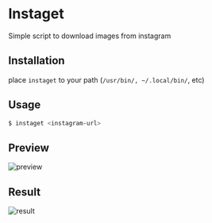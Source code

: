 # Instaget
Simple script to download images from instagram

## Installation
place `instaget` to your path (`/usr/bin/, ~/.local/bin/`, etc)

## Usage
```sh
$ instaget <instagram-url>
```

## Preview
![preview](https://github.com/fikriomar16/instaget/raw/master/preview.png)

## Result
![result](https://github.com/fikriomar16/instaget/raw/master/result.jpg)
